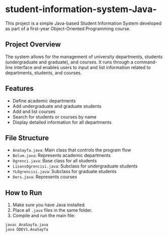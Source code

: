 # student-information-system-Java-

This project is a simple Java-based Student Information System developed as part of a first-year Object-Oriented Programming course.

## Project Overview

The system allows for the management of university departments, students (undergraduate and graduate), and courses. It runs through a command-line interface and enables users to input and list information related to departments, students, and courses.

## Features

- Define academic departments
- Add undergraduate and graduate students
- Add and list courses
- Search for students or courses by name
- Display detailed information for all departments

## File Structure

- `AnaSayfa.java`: Main class that controls the program flow
- `Bolum.java`: Represents academic departments
- `Ogrenci.java`: Base class for all students
- `LisansOgrencisi.java`: Subclass for undergraduate students
- `YLOgrencisi.java`: Subclass for graduate students
- `Ders.java`: Represents courses

## How to Run

1. Make sure you have Java installed.
2. Place all `.java` files in the same folder.
3. Compile and run the main file:

```bash
javac AnaSayfa.java
java ÖDEV1.AnaSayfa
